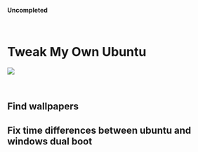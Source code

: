 **Uncompleted**

<br/>

# Tweak My Own Ubuntu

![](./20180512_Ubuntu1804_Hue-add-210_00000_1.png?raw=true)

<br/>

## Find wallpapers

## Fix time differences between ubuntu and windows dual boot
